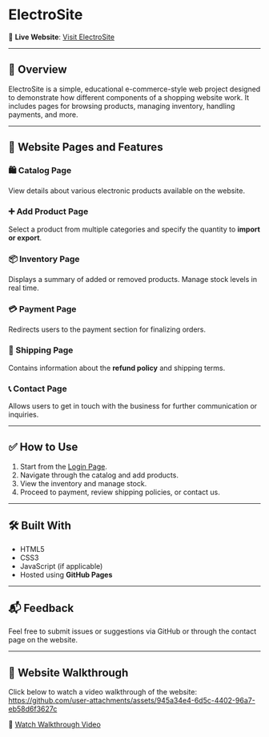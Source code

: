# ElectroSite

🔗 **Live Website**: [Visit ElectroSite](https://bijan2022.github.io/electrosite/login.html)

---

## 📄 Overview

ElectroSite is a simple, educational e-commerce-style web project designed to demonstrate how different components of a shopping website work. It includes pages for browsing products, managing inventory, handling payments, and more.

---

## 🧭 Website Pages and Features

### 🛍️ Catalog Page
View details about various electronic products available on the website.

### ➕ Add Product Page
Select a product from multiple categories and specify the quantity to **import or export**.

### 📦 Inventory Page
Displays a summary of added or removed products. Manage stock levels in real time.

### 💳 Payment Page
Redirects users to the payment section for finalizing orders.

### 🚚 Shipping Page
Contains information about the **refund policy** and shipping terms.

### 📞 Contact Page
Allows users to get in touch with the business for further communication or inquiries.

---

## ✅ How to Use

1. Start from the [Login Page](https://bijan2022.github.io/electrosite/login.html).
2. Navigate through the catalog and add products.
3. View the inventory and manage stock.
4. Proceed to payment, review shipping policies, or contact us.

---

## 🛠️ Built With

- HTML5
- CSS3
- JavaScript (if applicable)
- Hosted using **GitHub Pages**

---

## 📬 Feedback

Feel free to submit issues or suggestions via GitHub or through the contact page on the website.

---
## 🎥 Website Walkthrough

Click below to watch a video walkthrough of the website:
https://github.com/user-attachments/assets/945a34e4-6d5c-4402-96a7-eb58d6f3627c

🔗 [Watch Walkthrough Video](https://link-to-your-video.com)
